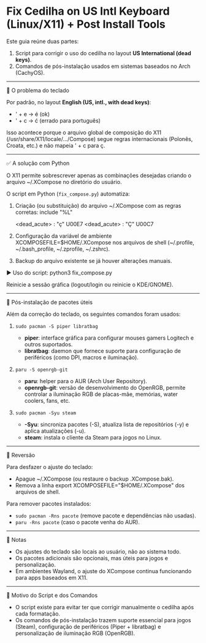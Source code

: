 # Fix Cedilha on US Intl Keyboard (Linux/X11) + Post Install Tools

Este guia reúne duas partes:
1. Script para corrigir o uso do cedilha no layout **US International (dead keys)**.
2. Comandos de pós-instalação usados em sistemas baseados no Arch (CachyOS).

--------------------------------------------------------------------------------
📌 O problema do teclado

Por padrão, no layout **English (US, intl., with dead keys)**:
- ' + e → é (ok)
- ' + c → ć (errado para português)

Isso acontece porque o arquivo global de composição do X11 (/usr/share/X11/locale/.../Compose) segue regras internacionais (Polonês, Croata, etc.) e não mapeia ' + c para ç.

--------------------------------------------------------------------------------
✅ A solução com Python

O X11 permite sobrescrever apenas as combinações desejadas criando o arquivo ~/.XCompose no diretório do usuário.

O script em Python (`fix_compose.py`) automatiza:

1. Criação (ou substituição) do arquivo ~/.XCompose com as regras corretas:
   include "%L"

   <dead_acute> <c> : "ç" U00E7
   <dead_acute> <C> : "Ç" U00C7

2. Configuração da variável de ambiente XCOMPOSEFILE=$HOME/.XCompose nos arquivos de shell (~/.profile, ~/.bash_profile, ~/.zprofile, ~/.zshrc).

3. Backup do arquivo existente se já houver alterações manuais.

▶️ Uso do script:
   python3 fix_compose.py

Reinicie a sessão gráfica (logout/login ou reinicie o KDE/GNOME).

--------------------------------------------------------------------------------
🔧 Pós-instalação de pacotes úteis

Além da correção do teclado, os seguintes comandos foram usados:

1. `sudo pacman -S piper libratbag`
   - **piper**: interface gráfica para configurar mouses gamers Logitech e outros suportados.
   - **libratbag**: daemon que fornece suporte para configuração de periféricos (como DPI, macros e iluminação).

2. `paru -S openrgb-git`
   - **paru**: helper para o AUR (Arch User Repository).
   - **openrgb-git**: versão de desenvolvimento do OpenRGB, permite controlar a iluminação RGB de placas-mãe, memórias, water coolers, fans, etc.

3. `sudo pacman -Syu steam`
   - **-Syu**: sincroniza pacotes (-S), atualiza lista de repositórios (-y) e aplica atualizações (-u).
   - **steam**: instala o cliente da Steam para jogos no Linux.

--------------------------------------------------------------------------------
🔄 Reversão

Para desfazer o ajuste do teclado:
- Apague ~/.XCompose (ou restaure o backup .XCompose.bak).
- Remova a linha export XCOMPOSEFILE="$HOME/.XCompose" dos arquivos de shell.

Para remover pacotes instalados:
- `sudo pacman -Rns pacote` (remove pacote e dependências não usadas).
- `paru -Rns pacote` (caso o pacote venha do AUR).

--------------------------------------------------------------------------------
📝 Notas

- Os ajustes do teclado são locais ao usuário, não ao sistema todo.
- Os pacotes adicionais são opcionais, mas úteis para jogos e personalização.
- Em ambientes Wayland, o ajuste do XCompose continua funcionando para apps baseados em X11.

--------------------------------------------------------------------------------
🎯 Motivo do Script e dos Comandos

- O script existe para evitar ter que corrigir manualmente o cedilha após cada formatação.
- Os comandos de pós-instalação trazem suporte essencial para jogos (Steam), configuração de periféricos (Piper + libratbag) e personalização de iluminação RGB (OpenRGB).
